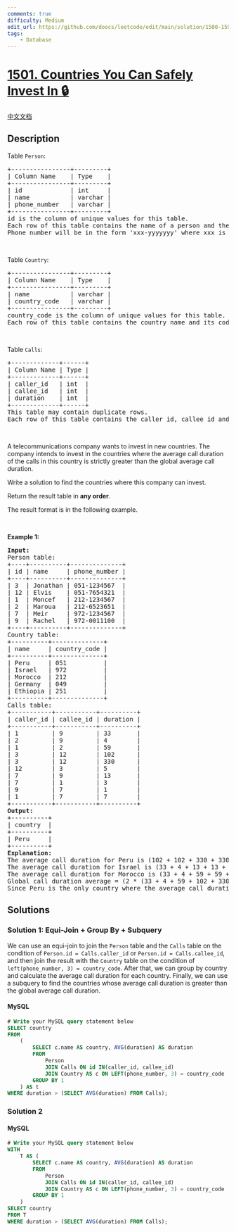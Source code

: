 ```yaml
---
comments: true
difficulty: Medium
edit_url: https://github.com/doocs/leetcode/edit/main/solution/1500-1599/1501.Countries%20You%20Can%20Safely%20Invest%20In/README_EN.md
tags:
    - Database
---
```


<!-- problem:start -->

# [1501. Countries You Can Safely Invest In 🔒](https://leetcode.com/problems/countries-you-can-safely-invest-in)

[中文文档](/solution/1500-1599/1501.Countries%20You%20Can%20Safely%20Invest%20In/README.md)

## Description

<!-- description:start -->

<p>Table <code>Person</code>:</p>

<pre>
+----------------+---------+
| Column Name    | Type    |
+----------------+---------+
| id             | int     |
| name           | varchar |
| phone_number   | varchar |
+----------------+---------+
id is the column of unique values for this table.
Each row of this table contains the name of a person and their phone number.
Phone number will be in the form &#39;xxx-yyyyyyy&#39; where xxx is the country code (3 characters) and yyyyyyy is the phone number (7 characters) where x and y are digits. Both can contain leading zeros.
</pre>

<p>&nbsp;</p>

<p>Table <code>Country</code>:</p>

<pre>
+----------------+---------+
| Column Name    | Type    |
+----------------+---------+
| name           | varchar |
| country_code   | varchar |
+----------------+---------+
country_code is the column of unique values for this table.
Each row of this table contains the country name and its code. country_code will be in the form &#39;xxx&#39; where x is digits.
</pre>

<p>&nbsp;</p>

<p>Table <code>Calls</code>:</p>

<pre>
+-------------+------+
| Column Name | Type |
+-------------+------+
| caller_id   | int  |
| callee_id   | int  |
| duration    | int  |
+-------------+------+
This table may contain duplicate rows.
Each row of this table contains the caller id, callee id and the duration of the call in minutes. caller_id != callee_id
</pre>

<p>&nbsp;</p>

<p>A telecommunications company wants to invest in new countries. The company intends to invest in the countries where the average call duration of the calls in this country is strictly greater than the global average call duration.</p>

<p>Write a solution to find the countries where this company can invest.</p>

<p>Return the result table in <strong>any order</strong>.</p>

<p>The result format is in the following example.</p>

<p>&nbsp;</p>
<p><strong class="example">Example 1:</strong></p>

<pre>
<strong>Input:</strong> 
Person table:
+----+----------+--------------+
| id | name     | phone_number |
+----+----------+--------------+
| 3  | Jonathan | 051-1234567  |
| 12 | Elvis    | 051-7654321  |
| 1  | Moncef   | 212-1234567  |
| 2  | Maroua   | 212-6523651  |
| 7  | Meir     | 972-1234567  |
| 9  | Rachel   | 972-0011100  |
+----+----------+--------------+
Country table:
+----------+--------------+
| name     | country_code |
+----------+--------------+
| Peru     | 051          |
| Israel   | 972          |
| Morocco  | 212          |
| Germany  | 049          |
| Ethiopia | 251          |
+----------+--------------+
Calls table:
+-----------+-----------+----------+
| caller_id | callee_id | duration |
+-----------+-----------+----------+
| 1         | 9         | 33       |
| 2         | 9         | 4        |
| 1         | 2         | 59       |
| 3         | 12        | 102      |
| 3         | 12        | 330      |
| 12        | 3         | 5        |
| 7         | 9         | 13       |
| 7         | 1         | 3        |
| 9         | 7         | 1        |
| 1         | 7         | 7        |
+-----------+-----------+----------+
<strong>Output:</strong> 
+----------+
| country  |
+----------+
| Peru     |
+----------+
<strong>Explanation:</strong> 
The average call duration for Peru is (102 + 102 + 330 + 330 + 5 + 5) / 6 = 145.666667
The average call duration for Israel is (33 + 4 + 13 + 13 + 3 + 1 + 1 + 7) / 8 = 9.37500
The average call duration for Morocco is (33 + 4 + 59 + 59 + 3 + 7) / 6 = 27.5000 
Global call duration average = (2 * (33 + 4 + 59 + 102 + 330 + 5 + 13 + 3 + 1 + 7)) / 20 = 55.70000
Since Peru is the only country where the average call duration is greater than the global average, it is the only recommended country.
</pre>

<!-- description:end -->

## Solutions

<!-- solution:start -->

### Solution 1: Equi-Join + Group By + Subquery

We can use an equi-join to join the `Person` table and the `Calls` table on the condition of `Person.id = Calls.caller_id` or `Person.id = Calls.callee_id`, and then join the result with the `Country` table on the condition of `left(phone_number, 3) = country_code`. After that, we can group by country and calculate the average call duration for each country. Finally, we can use a subquery to find the countries whose average call duration is greater than the global average call duration.

<!-- tabs:start -->

#### MySQL

```sql
# Write your MySQL query statement below
SELECT country
FROM
    (
        SELECT c.name AS country, AVG(duration) AS duration
        FROM
            Person
            JOIN Calls ON id IN(caller_id, callee_id)
            JOIN Country AS c ON LEFT(phone_number, 3) = country_code
        GROUP BY 1
    ) AS t
WHERE duration > (SELECT AVG(duration) FROM Calls);
```

<!-- tabs:end -->

<!-- solution:end -->

<!-- solution:start -->

### Solution 2

<!-- tabs:start -->

#### MySQL

```sql
# Write your MySQL query statement below
WITH
    T AS (
        SELECT c.name AS country, AVG(duration) AS duration
        FROM
            Person
            JOIN Calls ON id IN(caller_id, callee_id)
            JOIN Country AS c ON LEFT(phone_number, 3) = country_code
        GROUP BY 1
    )
SELECT country
FROM T
WHERE duration > (SELECT AVG(duration) FROM Calls);
```

<!-- tabs:end -->

<!-- solution:end -->

<!-- problem:end -->
